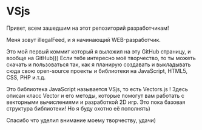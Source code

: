 # VSjs

Привет, всем зашедшим на этот репозиторий разработчикам!

Меня зовут illegalFeed, и я начинающий WEB-разработчик.

Это мой первый коммит который я выложил на эту GitHub страницу, и вообще на GitHub))) Если тебе интересно моё творчество,
то ты можеть скачать и пользоваться так, как я планирую создавать и выкладывать сюда свою open-source проекты и библиотеки на JavaScript,
HTML5, CSS,  PHP и.т.д.

Это библиотека JavaScript называется VSjs, то есть Vectors.js !
Здесь описан класс Vector и его методы, которые помогут вам работать с векторными вычислениями и разработкой 2D игр.
Это пока базовая структура библиотеки! Но я буду охотно её пополнять)

                                                                 

Спасибо что уделил внимание моему творчеству, удачи)



